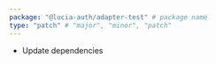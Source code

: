 ```yaml
---
package: "@lucia-auth/adapter-test" # package name
type: "patch" # "major", "minor", "patch"
---
```


- Update dependencies